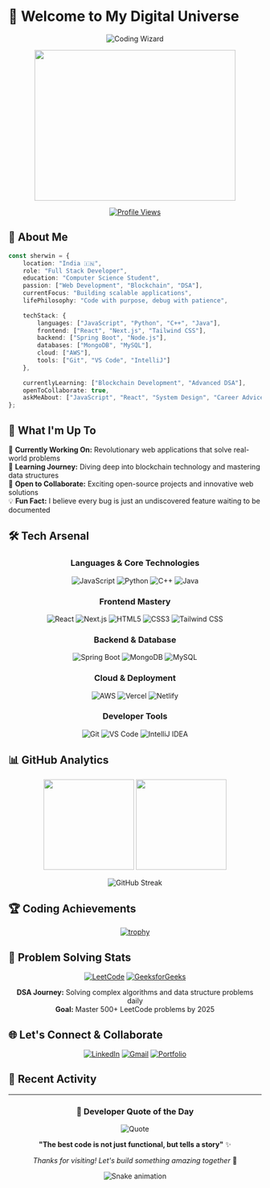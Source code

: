 # 🌟 Welcome to My Digital Universe

<div align="center">

![Coding Wizard](https://readme-typing-svg.demolab.com?font=Fira+Code&size=28&duration=3000&pause=1000&color=6366F1&center=true&vCenter=true&multiline=true&width=800&height=100&lines=Hey%2C+I'm+Sherwin+Rodriguez;Full+Stack+Developer+%26+Problem+Solver;Building+the+future%2C+one+line+at+a+time)

<img src="https://user-images.githubusercontent.com/74038190/229223263-cf2e4b07-2615-4f87-9c38-e37600f8381a.gif" width="400" height="300"/>

[![Profile Views](https://komarev.com/ghpvc/?username=SherwinRodriguez&style=for-the-badge&color=blueviolet&abbreviated=true)](https://github.com/SherwinRodriguez)

</div>

## 🚀 About Me

```typescript
const sherwin = {
    location: "India 🇮🇳",
    role: "Full Stack Developer",
    education: "Computer Science Student",
    passion: ["Web Development", "Blockchain", "DSA"],
    currentFocus: "Building scalable applications",
    lifePhilosophy: "Code with purpose, debug with patience",
    
    techStack: {
        languages: ["JavaScript", "Python", "C++", "Java"],
        frontend: ["React", "Next.js", "Tailwind CSS"],
        backend: ["Spring Boot", "Node.js"],
        databases: ["MongoDB", "MySQL"],
        cloud: ["AWS"],
        tools: ["Git", "VS Code", "IntelliJ"]
    },
    
    currentlyLearning: ["Blockchain Development", "Advanced DSA"],
    openToCollaborate: true,
    askMeAbout: ["JavaScript", "React", "System Design", "Career Advice"]
};
```

## 💫 What I'm Up To

🔭 **Currently Working On:** Revolutionary web applications that solve real-world problems  
🌱 **Learning Journey:** Diving deep into blockchain technology and mastering data structures  
👯 **Open to Collaborate:** Exciting open-source projects and innovative web solutions  
💡 **Fun Fact:** I believe every bug is just an undiscovered feature waiting to be documented  

## 🛠️ Tech Arsenal

<div align="center">

### Languages & Core Technologies
![JavaScript](https://img.shields.io/badge/JavaScript-F7DF1E?style=for-the-badge&logo=javascript&logoColor=black)
![Python](https://img.shields.io/badge/Python-3776AB?style=for-the-badge&logo=python&logoColor=white)
![C++](https://img.shields.io/badge/C++-00599C?style=for-the-badge&logo=cplusplus&logoColor=white)
![Java](https://img.shields.io/badge/Java-ED8B00?style=for-the-badge&logo=openjdk&logoColor=white)

### Frontend Mastery
![React](https://img.shields.io/badge/React-20232A?style=for-the-badge&logo=react&logoColor=61DAFB)
![Next.js](https://img.shields.io/badge/Next.js-000000?style=for-the-badge&logo=nextdotjs&logoColor=white)
![HTML5](https://img.shields.io/badge/HTML5-E34F26?style=for-the-badge&logo=html5&logoColor=white)
![CSS3](https://img.shields.io/badge/CSS3-1572B6?style=for-the-badge&logo=css3&logoColor=white)
![Tailwind CSS](https://img.shields.io/badge/Tailwind_CSS-38B2AC?style=for-the-badge&logo=tailwind-css&logoColor=white)

### Backend & Database
![Spring Boot](https://img.shields.io/badge/Spring_Boot-6DB33F?style=for-the-badge&logo=spring-boot&logoColor=white)
![MongoDB](https://img.shields.io/badge/MongoDB-4EA94B?style=for-the-badge&logo=mongodb&logoColor=white)
![MySQL](https://img.shields.io/badge/MySQL-00000F?style=for-the-badge&logo=mysql&logoColor=white)

### Cloud & Deployment
![AWS](https://img.shields.io/badge/AWS-232F3E?style=for-the-badge&logo=amazon-aws&logoColor=white)
![Vercel](https://img.shields.io/badge/Vercel-000000?style=for-the-badge&logo=vercel&logoColor=white)
![Netlify](https://img.shields.io/badge/Netlify-00C7B7?style=for-the-badge&logo=netlify&logoColor=white)

### Developer Tools
![Git](https://img.shields.io/badge/Git-F05032?style=for-the-badge&logo=git&logoColor=white)
![VS Code](https://img.shields.io/badge/VS_Code-007ACC?style=for-the-badge&logo=visual-studio-code&logoColor=white)
![IntelliJ IDEA](https://img.shields.io/badge/IntelliJ_IDEA-000000?style=for-the-badge&logo=intellij-idea&logoColor=white)

</div>

## 📊 GitHub Analytics

<div align="center">

<img height="180em" src="https://github-readme-stats.vercel.app/api?username=SherwinRodriguez&show_icons=true&theme=tokyonight&include_all_commits=true&count_private=true"/>

<img height="180em" src="https://github-readme-stats.vercel.app/api/top-langs/?username=SherwinRodriguez&layout=compact&langs_count=8&theme=tokyonight"/>

</div>

<div align="center">

![GitHub Streak](https://github-readme-streak-stats.herokuapp.com/?user=SherwinRodriguez&theme=tokyonight)

</div>

## 🏆 Coding Achievements

<div align="center">

[![trophy](https://github-profile-trophy.vercel.app/?username=SherwinRodriguez&theme=discord&no-frame=true&row=1&column=7)](https://github.com/SherwinRodriguez)

</div>

## 🎯 Problem Solving Stats

<div align="center">

[![LeetCode](https://img.shields.io/badge/LeetCode-FFA116?style=for-the-badge&logo=leetcode&logoColor=black)](https://leetcode.com/u/sherwin-rodriguez/)
[![GeeksforGeeks](https://img.shields.io/badge/GeeksforGeeks-0F9D58?style=for-the-badge&logo=geeksforgeeks&logoColor=white)](https://www.geeksforgeeks.org/user/sherwin-rodriguez/)

**DSA Journey:** Solving complex algorithms and data structure problems daily  
**Goal:** Master 500+ LeetCode problems by 2025

</div>

## 🌐 Let's Connect & Collaborate

<div align="center">

[![LinkedIn](https://img.shields.io/badge/LinkedIn-0077B5?style=for-the-badge&logo=linkedin&logoColor=white)](https://www.linkedin.com/in/sherwin-emmanuel-rodriguez-67445b290/)
[![Gmail](https://img.shields.io/badge/Gmail-D14836?style=for-the-badge&logo=gmail&logoColor=white)](mailto:sherwin7rodriguez10@gmail.com)
[![Portfolio](https://img.shields.io/badge/Portfolio-FF5722?style=for-the-badge&logo=firefox&logoColor=white)](#)

</div>

## 🎨 Recent Activity

<div align="center">

<!--START_SECTION:activity-->
<!--END_SECTION:activity-->

</div>

---

<div align="center">

### 💭 Developer Quote of the Day

![Quote](https://quotes-github-readme.vercel.app/api?type=horizontal&theme=tokyonight)

</div>

<div align="center">

**"The best code is not just functional, but tells a story"** ✨

*Thanks for visiting! Let's build something amazing together* 🚀

![Snake animation](https://github.com/SherwinRodriguez/SherwinRodriguez/blob/output/github-contribution-grid-snake.svg)

</div>
